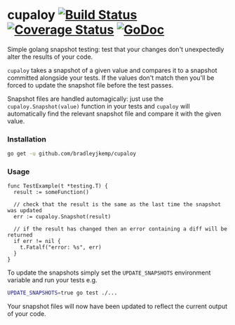 # cupaloy [![Build Status](https://travis-ci.org/bradleyjkemp/cupaloy.svg?branch=master)](https://travis-ci.org/bradleyjkemp/cupaloy) [![Coverage Status](https://coveralls.io/repos/github/bradleyjkemp/cupaloy/badge.svg)](https://coveralls.io/github/bradleyjkemp/cupaloy?branch=master) [![GoDoc](https://godoc.org/github.com/bradleyjkemp/cupaloy?status.svg)](https://godoc.org/github.com/bradleyjkemp/cupaloy)
Simple golang snapshot testing: test that your changes don't unexpectedly alter the results of your code.

`cupaloy` takes a snapshot of a given value and compares it to a snapshot committed alongside your tests. If the values don't match then you'll be forced to update the snapshot file before the test passes.

Snapshot files are handled automagically: just use the `cupaloy.Snapshot(value)` function in your tests and `cupaloy` will automatically find the relevant snapshot file and compare it with the given value.

### Installation
```bash
go get -u github.com/bradleyjkemp/cupaloy
```

### Usage
```golang
func TestExample(t *testing.T) {
  result := someFunction()

  // check that the result is the same as the last time the snapshot was updated
  err := cupaloy.Snapshot(result)
  
  // if the result has changed then an error containing a diff will be returned
  if err != nil {
    t.Fatalf("error: %s", err)
  }
}
```

To update the snapshots simply set the ```UPDATE_SNAPSHOTS``` environment variable and run your tests e.g.
```bash
UPDATE_SNAPSHOTS=true go test ./...
```
Your snapshot files will now have been updated to reflect the current output of your code.
